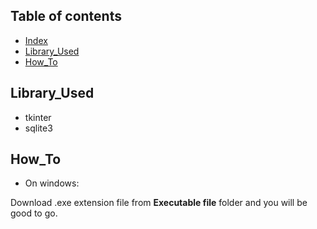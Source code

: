 ## Table of contents
* [Index](#index)
* [Library_Used](#library_used)
* [How_To](#how_to)

## Library_Used
* tkinter
* sqlite3

## How_To
* On windows:

Download .exe extension file from **Executable file** folder and you will be good to go.
